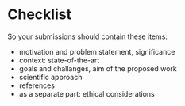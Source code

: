 # Checklist

So your submissions should contain these items:

* motivation and problem statement, significance
* context: state-of-the-art
* goals and challanges, aim of the proposed work
* scientific approach
* references
* as a separate part: ethical considerations
